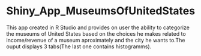 # Shiny_App_MuseumsOfUnitedStates
This  app created in R Studio and  provides on user the ability to categorize the museums of United States based on the choices he makes related to income/revenue of a museum aproximately and the city he wants to.The ouput displays 3 tabs(The last one contains histogramms).
